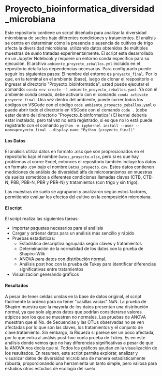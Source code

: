 # Proyecto_bioinformatica_diversidad_microbiana
Este repositorio contiene un script diseñado para analizar la diversidad microbiana de suelos bajo diferentes condiciones y tratamientos. El análisis se centra en determinar cómo la presencia o ausencia de cultivos de trigo afecta la diversidad microbiana, utilizando datos obtenidos de múltiples muestras de suelo tratadas experimentalmente.
El script está desarrollado en un Jupyter Notebook y requiere un entorno conda específico para su ejecución. El archivo `ambiente_proyecto_zeballos.yml` incluido en el repositorio detalla las dependencias necesarias. Para configurarlo puede seguir los siguientes pasos: El nombre del entorno es `proyecto_final`. Por lo que, en la terminal en el ambiente (base), luego de clonar el respositorio e ingresar al directorio "Proyecto_bioinformatica", usted puede ejecutar el comando: `conda env create -f ambiente_proyecto_zeballos.yaml`. Ya con el ambiente conda creado, debe activarlo con el comando `conda activate proyecto_final`.
Una vez dentro del ambiente, puede correr todos los códigos en VSCode con el código `code ambiente_proyecto_zeballos.yaml` o puede abrir todo el directorio en VSCode con el comando `code .` (debe estar dentro del directorio "Proyecto_bioinformatica") El kernel debería estar instalado, pero tal vez no está registrado, si es que no lo está puede registrarlo con el comando `python -m ipykernel install --user --name=proyecto_final --display-name "Python (proyecto_final)"`

#### Los Datos
El análisis utiliza datos en formato .xlsx que son proprocionados en el repositorio bajo el nombre `Datos_proyecto.xlsx`, pero si es que hay problemas al correr Excel, entonces el repositorio también incluye los datos en formato .csv bajo el nombre `Datos_proyecto.csv`. Estos datos contienen mediciones de análisis de diversidad alfa de microoranismos en muestras de suelos sometidos a diferentes condiciones llamadas claves (CTB, CTB-N, PBB, PBB-N, PBR y PBR-N) y tratamientos (con trigo y sin trigo).

Las muestras de suelo se agruparon y analizaron según estos factores, permitiendo evaluar los efectos del cultivo en la composición microbiana.

#### El script
El script realiza las siguientes tareas:
- Importar paquetes necesarios para el análisis
- Cargar y ordenar datos para un análisis más sencillo y rápido
- Pruebas estadísticas:
  - Estadística descriptiva agrupada según claves y tratamientos
  - Determinación de la normalidad de los datos con la prueba de Shapiro-Wilk
  - ANOVA para datos con distribución normal.
  - Análisis post hoc con la prueba de Tukey para identificar diferencias significativas entre tratamientos
- Visualización generando gráficos
 
#### Resultados
A pesar de tener celdas unidas en la base de datos original, el script fácilmente la ordena para no tener "casillas vacías" NaN. La prueba de Shapiro muestra que la mayoría de los datos presentan una distribución normal, ya que solo algunos datos que podrían considerarse valores atípicos son los que se muestran no normales.
Las pruebas de ANOVA muestran que el No. de Secuencias y las OTUs observadas no se ven afectadas por lo que son las claves, los tratamientos y el conjunto de clave:tratamiento. Sin embargo, la Riqueza si parece ser un poco afectada, por lo que entra al análsis post-hoc conla prueba de Tukey. Es en este análisis donde vemos que no hay diferencias significativas a pesar de que la ANOVA nos decía que si. Todos los gráficos ayudan en la visualización de los resultados.
En resumen, este script permite explorar, analizar y visualizar datos de diversidad microbiana de manera estadísticamente robusta, proporcionando una herramienta un tanto simple, pero valiosa para estudios otros estudios de ecología del suelo
